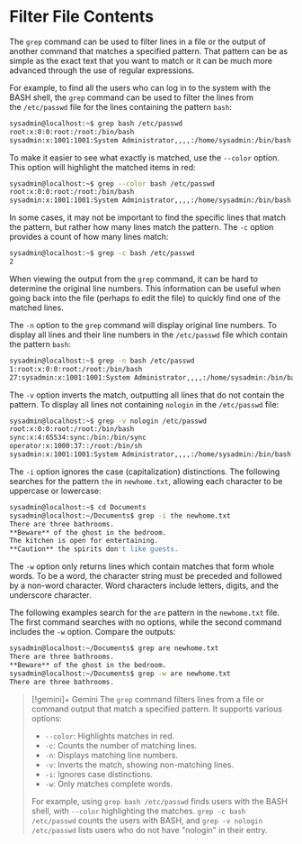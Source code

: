 # Filter File Contents

The `grep` command can be used to filter lines in a file or the output of another command that matches a specified pattern. That pattern can be as simple as the exact text that you want to match or it can be much more advanced through the use of regular expressions.

For example, to find all the users who can log in to the system with the BASH shell, the `grep` command can be used to filter the lines from the `/etc/passwd` file for the lines containing the pattern `bash`:
```bash
sysadmin@localhost:~$ grep bash /etc/passwd
root:x:0:0:root:/root:/bin/bash
sysadmin:x:1001:1001:System Administrator,,,,:/home/sysadmin:/bin/bash
```
To make it easier to see what exactly is matched, use the `--color` option. This option will highlight the matched items in red: 

```bash
sysadmin@localhost:~$ grep --color bash /etc/passwd
root:x:0:0:root:/root:/bin/bash
sysadmin:x:1001:1001:System Administrator,,,,:/home/sysadmin:/bin/bash
```

In some cases, it may not be important to find the specific lines that match the pattern, but rather how many lines match the pattern. The `-c` option provides a count of how many lines match:

```bash
sysadmin@localhost:~$ grep -c bash /etc/passwd
2
```

When viewing the output from the `grep` command, it can be hard to determine the original line numbers. This information can be useful when going back into the file (perhaps to edit the file) to quickly find one of the matched lines.

The `-n` option to the `grep` command will display original line numbers. To display all lines and their line numbers in the `/etc/passwd` file which contain the pattern `bash`:

```bash
sysadmin@localhost:~$ grep -n bash /etc/passwd                          
1:root:x:0:0:root:/root:/bin/bash                                       
27:sysadmin:x:1001:1001:System Administrator,,,,:/home/sysadmin:/bin/bash
```

The `-v` option inverts the match, outputting all lines that do not contain the pattern. To display all lines not containing `nologin` in the `/etc/passwd` file:

```bash
sysadmin@localhost:~$ grep -v nologin /etc/passwd
root:x:0:0:root:/root:/bin/bash
sync:x:4:65534:sync:/bin:/bin/sync
operator:x:1000:37::/root:/bin/sh
sysadmin:x:1001:1001:System Administrator,,,,:/home/sysadmin:/bin/bash
```

The `-i` option ignores the case (capitalization) distinctions. The following searches for the pattern `the` in `newhome.txt`, allowing each character to be uppercase or lowercase:

```bash
sysadmin@localhost:~$ cd Documents
sysadmin@localhost:~/Documents$ grep -i the newhome.txt
There are three bathrooms.
**Beware** of the ghost in the bedroom.
The kitchen is open for entertaining.
**Caution** the spirits don't like guests.
```

The `-w` option only returns lines which contain matches that form whole words. To be a word, the character string must be preceded and followed by a non-word character. Word characters include letters, digits, and the underscore character.

The following examples search for the `are` pattern in the `newhome.txt` file. The first command searches with no options, while the second command includes the `-w` option. Compare the outputs:

```bash
sysadmin@localhost:~/Documents$ grep are newhome.txt
There are three bathrooms.
**Beware** of the ghost in the bedroom.
sysadmin@localhost:~/Documents$ grep -w are newhome.txt
There are three bathrooms.
```


>[!gemini]+ Gemini
>The `grep` command filters lines from a file or command output that match a specified pattern. It supports various options:
> 
> - `--color`: Highlights matches in red.
> - `-c`: Counts the number of matching lines.
> - `-n`: Displays matching line numbers.
> - `-v`: Inverts the match, showing non-matching lines.
> - `-i`: Ignores case distinctions.
> - `-w`: Only matches complete words.
> 
> For example, using `grep bash /etc/passwd` finds users with the BASH shell, with `--color` highlighting the matches. `grep -c bash /etc/passwd` counts the users with BASH, and `grep -v nologin /etc/passwd` lists users who do not have "nologin" in their entry.
 
 